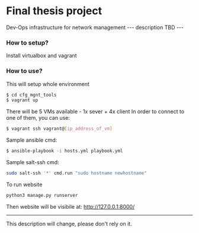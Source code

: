 # Final thesis project
Dev-Ops infrastructure for network management
--- description TBD ---


### How to setup?
Install virtualbox and vagrant

### How to use?
This will setup whole environment
```sh
$ cd cfg_mgnt_tools
$ vagrant up
```
There will be 5 VMs available - 1x sever + 4x client
In order to connect to one of them, you can use:
```sh
$ vagrant ssh vagrant@[ip_address_of_vm]
```
Sample ansible cmd:
```sh
$ ansible-playbook -i hosts.yml playbook.yml
```
Sample salt-ssh cmd:
```sh
sudo salt-ssh '*' cmd.run "sudo hostname newhostname"
```

To run website
```sh
python3 manage.py runserver
```
Then website will be visibile at: http://127.0.0.1:8000/


---
This description will change, please don't rely on it.

